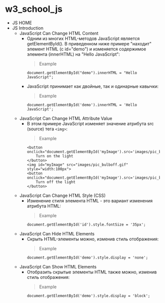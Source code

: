 # w3_school_js

- JS HOME
- JS Introduction
    - JavaScript Can Change HTML Content
        - Одним из многих HTML-методов JavaScript является getElementById(). В
            приведенном ниже примере "находит" элемент HTML (с id="demo") и
            изменяется содержимое элемента (innerHTML) на "Hello JavaScript":
            > Example
            ```
            document.getElementById("demo").innerHTML = "Hello JavaScript";
            ```
        - JavaScript принимает как двойные, так и одинарные кавычки:
            > Example
            ```
            document.getElementById('demo').innerHTML = 'Hello JavaScript';
            ```
    - JavaScript Can Change HTML Attribute Value
        - В этом примере JavaScript изменяет значение атрибута src (source) тега
            `<img>`:
            > Example
            ```
            <button
            onclick="document.getElementById('myImage').src='images/pic_bulgon.gif'">
                Turn on the light
            </button>
            <img id="myImage" src="images/pic_bulboff.gif" style="width:100px">
            <button
            onclick="document.getElementById('myImage').src='images/pic_bulboff.gif'">
                Turn off the light
            </button>
            ```
    - JavaScript Can Change HTML Style (CSS)
        - Изменение стиля элемента HTML - это вариант изменения атрибута HTML:
            > Example
            ```
            document.getElementById('id').style.fontSize = '35px';
            ```
    - JavaScript Can Hide HTML Elements
        - Скрыть HTML-элементы можно, изменив стиль отображения:
            > Example
            ```
            document.getElementById('demo').style.display = 'none';
            ```
    - JavaScript Can Show HTML Elements
        - Отобразить скрытые элементы HTML также можно, изменив стиль
            отображения:
            > Example
            ```
            document.getElementById('demo').style.display = 'block';
            ```
